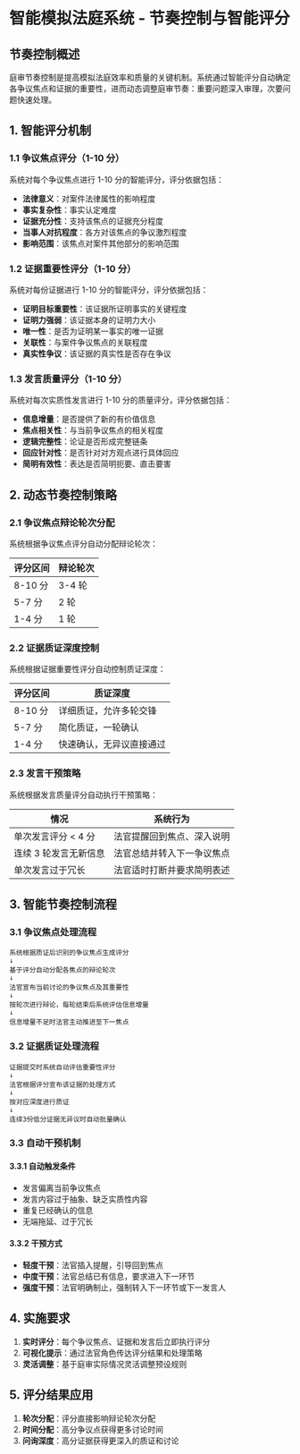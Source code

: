 # 智能模拟法庭系统 - 节奏控制与智能评分

## 节奏控制概述

庭审节奏控制是提高模拟法庭效率和质量的关键机制。系统通过智能评分自动确定各争议焦点和证据的重要性，进而动态调整庭审节奏：重要问题深入审理，次要问题快速处理。

## 1. 智能评分机制

### 1.1 争议焦点评分（1-10 分）

系统对每个争议焦点进行 1-10 分的智能评分，评分依据包括：

- **法律意义**：对案件法律属性的影响程度
- **事实复杂性**：事实认定难度
- **证据充分性**：支持该焦点的证据充分程度
- **当事人对抗程度**：各方对该焦点的争议激烈程度
- **影响范围**：该焦点对案件其他部分的影响范围

### 1.2 证据重要性评分（1-10 分）

系统对每份证据进行 1-10 分的智能评分，评分依据包括：

- **证明目标重要性**：该证据所证明事实的关键程度
- **证明力强弱**：该证据本身的证明力大小
- **唯一性**：是否为证明某一事实的唯一证据
- **关联性**：与案件争议焦点的关联程度
- **真实性争议**：该证据的真实性是否存在争议

### 1.3 发言质量评分（1-10 分）

系统对每次实质性发言进行 1-10 分的质量评分，评分依据包括：

- **信息增量**：是否提供了新的有价值信息
- **焦点相关性**：与当前争议焦点的相关程度
- **逻辑完整性**：论证是否形成完整链条
- **回应针对性**：是否针对对方观点进行具体回应
- **简明有效性**：表达是否简明扼要、直击要害

## 2. 动态节奏控制策略

### 2.1 争议焦点辩论轮次分配

系统根据争议焦点评分自动分配辩论轮次：

| 评分区间 | 辩论轮次 |
| -------- | -------- |
| 8-10 分  | 3-4 轮   |
| 5-7 分   | 2 轮     |
| 1-4 分   | 1 轮     |

### 2.2 证据质证深度控制

系统根据证据重要性评分自动控制质证深度：

| 评分区间 | 质证深度                 |
| -------- | ------------------------ |
| 8-10 分  | 详细质证，允许多轮交锋   |
| 5-7 分   | 简化质证，一轮确认       |
| 1-4 分   | 快速确认，无异议直接通过 |

### 2.3 发言干预策略

系统根据发言质量评分自动执行干预策略：

| 情况                  | 系统行为                   |
| --------------------- | -------------------------- |
| 单次发言评分 < 4 分   | 法官提醒回到焦点、深入说明 |
| 连续 3 轮发言无新信息 | 法官总结并转入下一争议焦点 |
| 单次发言过于冗长      | 法官适时打断并要求简明表述 |

## 3. 智能节奏控制流程

### 3.1 争议焦点处理流程

```
系统根据质证后识别的争议焦点生成评分
↓
基于评分自动分配各焦点的辩论轮次
↓
法官宣布当前讨论的争议焦点及其重要性
↓
按轮次进行辩论，每轮结束后系统评估信息增量
↓
信息增量不足时法官主动推进至下一焦点
```

### 3.2 证据质证处理流程

```
证据提交时系统自动评估重要性评分
↓
法官根据评分宣布该证据的处理方式
↓
按对应深度进行质证
↓
连续3份低分证据无异议时自动批量确认
```

### 3.3 自动干预机制

#### 3.3.1 自动触发条件

- 发言偏离当前争议焦点
- 发言内容过于抽象、缺乏实质性内容
- 重复已经确认的信息
- 无端拖延、过于冗长

#### 3.3.2 干预方式

- **轻度干预**：法官插入提醒，引导回到焦点
- **中度干预**：法官总结已有信息，要求进入下一环节
- **强度干预**：法官明确制止，强制转入下一环节或下一发言人

## 4. 实施要求

1. **实时评分**：每个争议焦点、证据和发言后立即执行评分
2. **可视化提示**：通过法官角色传达评分结果和处理策略
3. **灵活调整**：基于庭审实际情况灵活调整预设规则

## 5. 评分结果应用

1. **轮次分配**：评分直接影响辩论轮次分配
2. **时间分配**：高分争议点获得更多讨论时间
3. **问询深度**：高分证据获得更深入的质证和讨论
